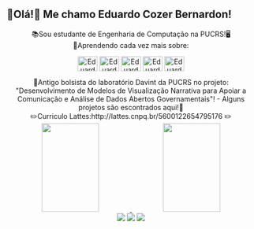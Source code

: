 
## 👋Olá!👋 Me chamo Eduardo Cozer Bernardon!
<div align="center">
📚Sou estudante de Engenharia de Computação na PUCRS!🖥️</div>
<div align="center">
🧠Aprendendo cada vez mais sobre:

  <img align="center" alt="Eduardo-C" height="30" width="40" src="https://cdn.jsdelivr.net/gh/devicons/devicon/icons/c/c-original.svg"> <img align="center" alt="Eduardo-C++" height="30" width="40" src="https://cdn.jsdelivr.net/gh/devicons/devicon/icons/cplusplus/cplusplus-original.svg"> <img align="center" alt="Eduardo-Js" height="30" width="40" src="https://cdn.jsdelivr.net/gh/devicons/devicon/icons/javascript/javascript-original.svg"> <img align="center" alt="Eduardo-HTML" height="30" width="40" src="https://cdn.jsdelivr.net/gh/devicons/devicon/icons/html5/html5-original.svg"> <img align="center" alt="Eduardo-CSS" height="30" width="40" src="https://cdn.jsdelivr.net/gh/devicons/devicon/icons/css3/css3-original.svg">
  <div align="center">
🎒Antigo bolsista do laboratório Davint da PUCRS no projeto: "Desenvolvimento de Modelos de Visualização Narrativa para Apoiar a Comunicação e Análise de Dados Abertos Governamentais"!  - Alguns projetos são escontrados aqui!🎒</div>
<div align="center">
✏️Curriculo Lattes:http://lattes.cnpq.br/5600122654795176 ✏️</div>

<div align="center">
  <a href="https://github.com/dubernardon">
  <img  width="48%" height="180em" src="https://github-readme-stats.vercel.app/api?username=dubernardon&show_icons=true&theme=tokyonight&include_all_commits=true&count_private=true"/>
  <img width="48%" height="180em" src="https://github-readme-stats.vercel.app/api/top-langs/?username=dubernardon&layout=compact&langs_count=7&theme=tokyonight"/>
</div>
	<div align="center"> 
  <a href="https://instagram.com/dubernardon" target="_blank"><img src="https://img.shields.io/badge/-Instagram-%23E4405F?style=for-the-badge&logo=instagram&logoColor=white" target="_blank"></a>
  <a href = "mailto:dubernardon@gmail.com"><img src="https://img.shields.io/badge/-Gmail-%23333?style=for-the-badge&logo=gmail&logoColor=white" target="_blank"></a>
  <a href="https://www.linkedin.com/in/eduardo-bernardon-905423235/" target="_blank"><img src="https://img.shields.io/badge/-LinkedIn-%230077B5?style=for-the-badge&logo=linkedin&logoColor=white" target="_blank"></a> 
</div>

